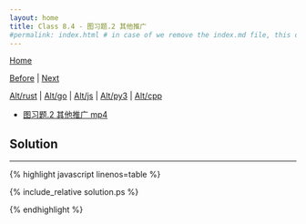 ```yaml
---
layout: home
title: Class 8.4 - 图习题.2 其他推广
#permalink: index.html # in case of we remove the index.md file, this doc will be the index page
---
```


<div class="row">
<div class="columnStmt" markdown="1">

[Home](./README.md)

[Before](./class-8.3.md) | [Next](./class-9.1.md)

[Alt/rust](./Alt_rust/README.md) | [Alt/go](./Alt_c/README.md) | [Alt/js](./Alt_js/README.html) | [Alt/py3](./Alt_py3/README.md) | [Alt/cpp](./Alt_cpp/README.md) 

-   [图习题.2 其他推广 mp4](https://data-structure.s3.us-west-1.amazonaws.com/8_%E7%AC%AC%E5%85%AB%E8%AE%B2+%E5%9B%BE%EF%BC%88%E4%B8%8B%EF%BC%89%5B%E9%99%88%E8%B6%8A%5D/%E5%9B%BE%E4%B9%A0%E9%A2%98.2+%E5%85%B6%E4%BB%96%E6%8E%A8%E5%B9%BF%EF%BC%883%EF%BC%9A55%EF%BC%89_Hd.mp4)




</div>
<div class="columnSol" markdown="1">

## Solution
------

{% highlight javascript linenos=table %}

{% include_relative solution.ps %}

{% endhighlight %}

</div>
</div>
